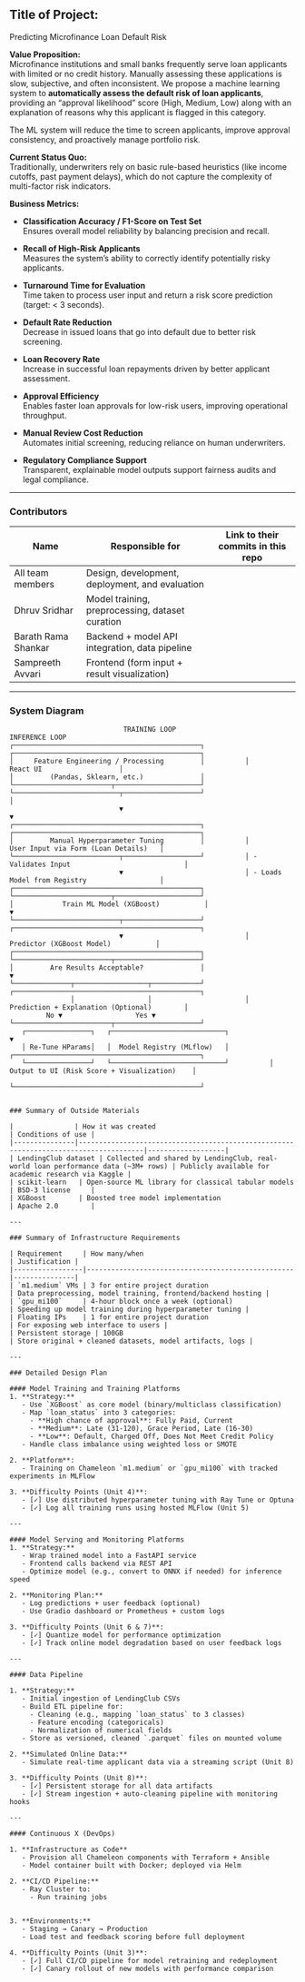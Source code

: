 ## Title of Project:
 Predicting Microfinance Loan Default Risk

**Value Proposition:**  
Microfinance institutions and small banks frequently serve loan applicants with limited or no credit history. Manually assessing these applications is slow, subjective, and often inconsistent. We propose a machine learning system to **automatically assess the default risk of loan applicants**, providing an “approval likelihood” score (High, Medium, Low) along with an explanation of reasons why this applicant is flagged in this category. 

The ML system will reduce the time to screen applicants, improve approval consistency, and proactively manage portfolio risk.  

**Current Status Quo:**  
Traditionally, underwriters rely on basic rule-based heuristics (like income cutoffs, past payment delays), which do not capture the complexity of multi-factor risk indicators.  

**Business Metrics:**  
- **Classification Accuracy / F1-Score on Test Set**  
  Ensures overall model reliability by balancing precision and recall.

- **Recall of High-Risk Applicants**  
  Measures the system’s ability to correctly identify potentially risky applicants.

- **Turnaround Time for Evaluation**  
  Time taken to process user input and return a risk score prediction (target: < 3 seconds).

- **Default Rate Reduction**  
  Decrease in issued loans that go into default due to better risk screening.

- **Loan Recovery Rate**  
  Increase in successful loan repayments driven by better applicant assessment.

- **Approval Efficiency**  
  Enables faster loan approvals for low-risk users, improving operational throughput.

- **Manual Review Cost Reduction**  
  Automates initial screening, reducing reliance on human underwriters.

- **Regulatory Compliance Support**  
  Transparent, explainable model outputs support fairness audits and legal compliance.

---

### Contributors

| Name            | Responsible for                                  | Link to their commits in this repo |
|-----------------|---------------------------------------------------|------------------------------------|
| All team members| Design, development, deployment, and evaluation   |                                    |
| Dhruv Sridhar   | Model training, preprocessing, dataset curation   |                                    |
| Barath Rama Shankar | Backend + model API integration, data pipeline    |                                    |
| Sampreeth Avvari | Frontend (form input + result visualization)      |                                    |

---

###  System Diagram

```text
                            TRAINING LOOP                                        INFERENCE LOOP
┌──────────────────────────────────────────────┐          ┌──────────────────────────────────────────────┐
│     Feature Engineering / Processing         │          │                    React UI                   │
│         (Pandas, Sklearn, etc.)              │          └────────────────────────┬─────────────────────┘
└──────────────────────────┬───────────────────┘                                   │
                           ▼                                                       ▼
┌──────────────────────────────────────────────┐          ┌──────────────────────────────────────────────┐
│         Manual Hyperparameter Tuning         │          │         User Input via Form (Loan Details)   │
└──────────────────────────┬───────────────────┘          │ - Validates Input                            │
                           ▼                              │ - Loads Model from Registry                  │
┌──────────────────────────────────────────────┐          └────────────────────────┬─────────────────────┘
│            Train ML Model (XGBoost)           │                                   ▼
└──────────────────────────┬───────────────────┘          ┌──────────────────────────────────────────────┐
                           ▼                              │          Predictor (XGBoost Model)           │
┌──────────────────────────────────────────────┐          └────────────────────────┬─────────────────────┘
│         Are Results Acceptable?              │                                   ▼
└──────────────┬──────────────────┬────────────┘          ┌──────────────────────────────────────────────┐
               │                  │                       │   Prediction + Explanation (Optional)        │
         No ▼                  Yes ▼                      └────────────────────────┬─────────────────────┘
   ┌────────────────┐   ┌────────────────────────────┐                                 ▼
   │ Re-Tune HParams│   │  Model Registry (MLflow)   │          ┌──────────────────────────────────────────────┐
   └────────────────┘   └────────────────────────────┘          │ Output to UI (Risk Score + Visualization)    │
                                                                └──────────────────────────────────────────────┘


### Summary of Outside Materials

|               | How it was created                                                                 | Conditions of use |
|---------------|--------------------------------------------------------------------------------------|-------------------|
| LendingClub dataset | Collected and shared by LendingClub, real-world loan performance data (~3M+ rows) | Publicly available for academic research via Kaggle |
| scikit-learn   | Open-source ML library for classical tabular models                               | BSD-3 license     |
| XGBoost        | Boosted tree model implementation                                                  | Apache 2.0        |

---

### Summary of Infrastructure Requirements

| Requirement     | How many/when                                     | Justification |
|-----------------|---------------------------------------------------|---------------|
| `m1.medium` VMs | 3 for entire project duration                     | Data preprocessing, model training, frontend/backend hosting |
| `gpu_mi100`     | 4-hour block once a week (optional)               | Speeding up model training during hyperparameter tuning |
| Floating IPs    | 1 for entire project duration                     | For exposing web interface to users |
| Persistent storage | 100GB                                          | Store original + cleaned datasets, model artifacts, logs |

---

### Detailed Design Plan

#### Model Training and Training Platforms
1. **Strategy:**  
   - Use `XGBoost` as core model (binary/multiclass classification)
   - Map `loan_status` into 3 categories:
     - **High chance of approval**: Fully Paid, Current  
     - **Medium**: Late (31-120), Grace Period, Late (16-30)  
     - **Low**: Default, Charged Off, Does Not Meet Credit Policy  
   - Handle class imbalance using weighted loss or SMOTE

2. **Platform**:  
   - Training on Chameleon `m1.medium` or `gpu_mi100` with tracked experiments in MLFlow

3. **Difficulty Points (Unit 4)**:  
   - [✓] Use distributed hyperparameter tuning with Ray Tune or Optuna  
   - [✓] Log all training runs using hosted MLFlow (Unit 5)

---

#### Model Serving and Monitoring Platforms
1. **Strategy:**  
   - Wrap trained model into a FastAPI service
   - Frontend calls backend via REST API
   - Optimize model (e.g., convert to ONNX if needed) for inference speed

2. **Monitoring Plan:**
   - Log predictions + user feedback (optional)
   - Use Gradio dashboard or Prometheus + custom logs

3. **Difficulty Points (Unit 6 & 7)**:  
   - [✓] Quantize model for performance optimization  
   - [✓] Track online model degradation based on user feedback logs

---

#### Data Pipeline

1. **Strategy:**  
   - Initial ingestion of LendingClub CSVs
   - Build ETL pipeline for:
     - Cleaning (e.g., mapping `loan_status` to 3 classes)
     - Feature encoding (categoricals)
     - Normalization of numerical fields
   - Store as versioned, cleaned `.parquet` files on mounted volume

2. **Simulated Online Data:**  
   - Simulate real-time applicant data via a streaming script (Unit 8)

3. **Difficulty Points (Unit 8)**:  
   - [✓] Persistent storage for all data artifacts  
   - [✓] Stream ingestion + auto-cleaning pipeline with monitoring hooks

---

#### Continuous X (DevOps)

1. **Infrastructure as Code**  
   - Provision all Chameleon components with Terraform + Ansible  
   - Model container built with Docker; deployed via Helm

2. **CI/CD Pipeline:**  
   - Ray Cluster to:  
     - Run training jobs  
    

3. **Environments:**  
   - Staging → Canary → Production  
   - Load test and feedback scoring before full deployment

4. **Difficulty Points (Unit 3)**:  
   - [✓] Full CI/CD pipeline for model retraining and redeployment  
   - [✓] Canary rollout of new models with performance comparison
